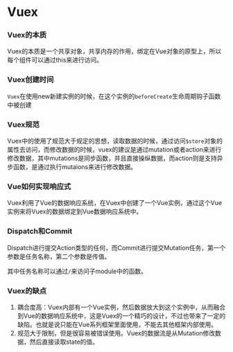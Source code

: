 # Vuex

### Vuex的本质

Vuex的本质是一个共享对象，共享内存的作用，绑定在Vue对象的原型上，所以每个组件可以通过this来进行访问。

### Vuex创建时间

`Vuex`在使用new新建实例的时候，在这个实例的`beforeCreate`生命周期钩子函数中被创建

### Vuex规范

Vuex中的使用了规范大于规定的思想，读取数据的时候，通过访问`$store`对象的属性去访问，而修改数据的时候，vuex的建议是通过mutation或者action来进行修改数据，其中mutations是同步函数，并且直接操纵数据，而action则是支持异步函数，是通过执行mutaions来进行修改数据。

### Vue如何实现响应式

Vuex利用了Vue的数据响应系统，在Vuex中创建了一个Vue实例，通过这个Vue实例来将Vuex的数据绑定到Vue数据响应系统中。

### Dispatch和Commit

Dispatch进行提交Action类型的任何，而Commit进行提交Mutation任务，第一个参数是任务名称，第二个参数是传值。

其中任务名称可以通过`/`来访问子module中的函数。

### Vuex的缺点

1. 耦合度高：Vuex内部有一个Vue实例，然后数据放大到这个实例中，从而融合到Vue的数据响应系统中，这是Vuex的一个精巧的设计，不过也带来了一定的缺陷。也就是说只能在Vue系列框架里面使用，不能去其他框架内部使用。
2. 规范大于限制，但是很容易被错误使用。Vuex的数据流是从Mutation修改数据，然后直接读取state的值。